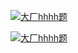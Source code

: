 [![大厂hhhh题](https://www.souyunku.com/wp-content/uploads/weixin/githup-weixin.png "关注公众号：架构师专栏，回复：hhhh题")](https://www.souyunku.com/wp-content/uploads/weixin/githup-weixin.png "关注公众号：架构师专栏，回复：hhhh题")

[![大厂hhhh题](https://www.souyunku.com/wp-content/uploads/weixin/mst.png "关注公众号：架构师专栏，回复：hhhh题")](https://www.souyunku.com/wp-content/uploads/weixin/githup-weixin.png "关注公众号：架构师专栏，回复：hhhh题")

